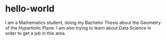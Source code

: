 # hello-world

I am a Mathematics student, doing my Bachelor Thesis about the Geometry of the Hyperbolic Plane. I am also trying to learn about Data Science in order to get a job in this area.
